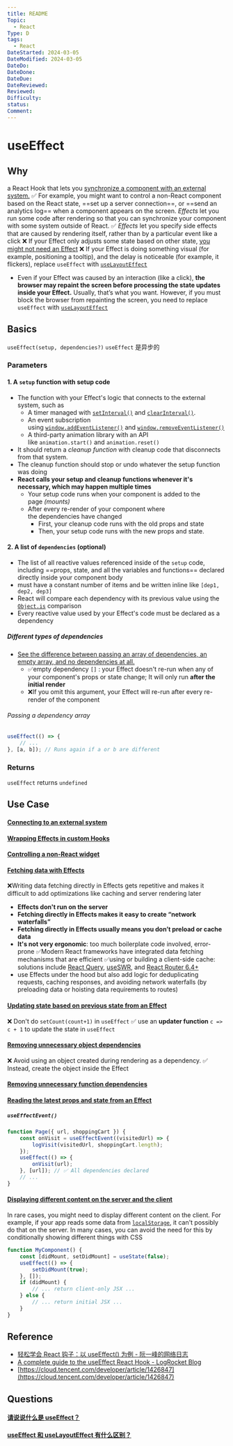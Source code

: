 ```yaml
---
title: README
Topic:
  - React
Type: D
tags:
  - React
DateStarted: 2024-03-05
DateModified: 2024-03-05
DateDo:
DateDone:
DateDue:
DateReviewed:
Reviewed:
Difficulty:
status:
Comment:
---
```


# useEffect

## Why

a React Hook that lets you [synchronize a component with an external system.](https://react.dev/learn/synchronizing-with-effects)
✅ For example, you might want to control a non-React component based on the React state, ==set up a server connection==, or ==send an analytics log== when a component appears on the screen. _Effects_ let you run some code after rendering so that you can synchronize your component with some system outside of React.
✅ _Effects_ let you specify side effects that are caused by rendering itself, rather than by a particular event like a click
❌ If your Effect only adjusts some state based on other state, [you might not need an Effect](https://react.dev/learn/you-might-not-need-an-effect)
❌ If your Effect is doing something visual (for example, positioning a tooltip), and the delay is noticeable (for example, it flickers), replace `useEffect` with [`useLayoutEffect`](https://react.dev/reference/react/useLayoutEffect)

- Even if your Effect was caused by an interaction (like a click), **the browser may repaint the screen before processing the state updates inside your Effect.** Usually, that’s what you want. However, if you must block the browser from repainting the screen, you need to replace `useEffect` with [`useLayoutEffect`](https://react.dev/reference/react/useLayoutEffect)

## Basics

`useEffect(setup, dependencies?)`
`useEffect` 是异步的

### Parameters

#### 1. A `setup` function with setup code

- The function with your Effect's logic that connects to the external system, such as
  - A timer managed with [`setInterval()`](https://developer.mozilla.org/en-US/docs/Web/API/setInterval) and [`clearInterval()`](https://developer.mozilla.org/en-US/docs/Web/API/clearInterval).
  - An event subscription using [`window.addEventListener()`](https://developer.mozilla.org/en-US/docs/Web/API/EventTarget/addEventListener) and [`window.removeEventListener()`](https://developer.mozilla.org/en-US/docs/Web/API/EventTarget/removeEventListener)
  - A third-party animation library with an API like `animation.start()` and `animation.reset()`
- It should return a *cleanup function* with cleanup code that disconnects from that system.
- The cleanup function should stop or undo whatever the setup function was doing
- **React calls your setup and cleanup functions whenever it's necessary, which may happen multiple times**
  - Your setup code runs when your component is added to the page *(mounts)*
  - After every re-render of your component where the dependencies have changed
    - First, your cleanup code runs with the old props and state
    - Then, your setup code runs with the new props and state.

#### 2. A list of `dependencies` (optional)

- The list of all reactive values referenced inside of the `setup` code, including ==props, state, and all the variables and functions== declared directly inside your component body
- must have a constant number of items and be written inline like `[dep1, dep2, dep3]`
- React will compare each dependency with its previous value using the [`Object.is`](https://developer.mozilla.org/en-US/docs/Web/JavaScript/Reference/Global_Objects/Object/is) comparison
- Every reactive value used by your Effect's code must be declared as a dependency

##### Different types of dependencies

- [See the difference between passing an array of dependencies, an empty array, and no dependencies at all.](https://react.dev/reference/react/useEffect#examples-dependencies)
  - ✅empty dependency `[]` : your Effect doesn't re-run when any of your component's props or state change; It will only run **after the initial render**
  - ❌If you omit this argument, your Effect will re-run after every re-render of the component

###### Passing a dependency array

```jsx
useEffect(() => {
	// ...
}, [a, b]); // Runs again if a or b are different
```

### Returns

`useEffect` returns `undefined`

## Use Case

#### [Connecting to an external system](https://react.dev/reference/react/useEffect#connecting-to-an-external-system)

#### [Wrapping Effects in custom Hooks](https://react.dev/reference/react/useEffect#wrapping-effects-in-custom-hooks)

#### [Controlling a non-React widget](https://react.dev/reference/react/useEffect#controlling-a-non-react-widget)

#### [Fetching data with Effects](https://react.dev/reference/react/useEffect#fetching-data-with-effects)

❌Writing data fetching directly in Effects gets repetitive and makes it difficult to add optimizations like caching and server rendering later

- **Effects don't run on the server**
- **Fetching directly in Effects makes it easy to create “network waterfalls”**
- **Fetching directly in Effects usually means you don’t preload or cache data**
- **It's not very ergonomic**: too much boilerplate code involved, error-prone
  ✅Modern React frameworks have integrated data fetching mechanisms that are efficient
  ✅using or building a client-side cache: solutions include [React Query](https://tanstack.com/query/latest/), [useSWR](https://swr.vercel.app/), and [React Router 6.4+](https://beta.reactrouter.com/en/main/start/overview)
- use Effects under the hood but also add logic for deduplicating requests, caching responses, and avoiding network waterfalls (by preloading data or hoisting data requirements to routes)

#### [Updating state based on previous state from an Effect](https://react.dev/reference/react/useEffect#updating-state-based-on-previous-state-from-an-effect)

❌ Don't do `setCount(count+1)` in `useEffect`
✅ use an **updater function** `c => c + 1` to update the state in `useEffect`

#### [Removing unnecessary object dependencies](https://react.dev/reference/react/useEffect#removing-unnecessary-object-dependencies)

❌ Avoid using an object created during rendering as a dependency.
✅ Instead, create the object inside the Effect

#### [Removing unnecessary function dependencies](https://react.dev/reference/react/useEffect#removing-unnecessary-function-dependencies)

#### [Reading the latest props and state from an Effect](https://react.dev/reference/react/useEffect#reading-the-latest-props-and-state-from-an-effect)

##### `useEffectEvent()`

```jsx
function Page({ url, shoppingCart }) {
	const onVisit = useEffectEvent((visitedUrl) => {
		logVisit(visitedUrl, shoppingCart.length);
	});
	useEffect(() => {
		onVisit(url);
	}, [url]); // ✅ All dependencies declared
	// ...
}
```

#### [Displaying different content on the server and the client](https://react.dev/reference/react/useEffect#displaying-different-content-on-the-server-and-the-client)

In rare cases, you might need to display different content on the client. For example, if your app reads some data from [`localStorage`](https://developer.mozilla.org/en-US/docs/Web/API/Window/localStorage), it can't possibly do that on the server.
In many cases, you can avoid the need for this by conditionally showing different things with CSS

```jsx
function MyComponent() {
	const [didMount, setDidMount] = useState(false);
	useEffect(() => {
		setDidMount(true);
	}, []);
	if (didMount) {
		// ... return client-only JSX ...
	} else {
		// ... return initial JSX ...
	}
}
```

## Reference

- [轻松学会 React 钩子：以 useEffect() 为例 - 阮一峰的网络日志](https://www.ruanyifeng.com/blog/2020/09/react-hooks-useeffect-tutorial.html)
- [A complete guide to the useEffect React Hook - LogRocket Blog](https://blog.logrocket.com/useeffect-hook-complete-guide/)
- [https://cloud.tencent.com/developer/article/1426847](https://cloud.tencent.com/developer/article/1426847)

## Questions

#### [请说说什么是 useEffect？](https://github.com/haizlin/fe-interview/issues/705)

#### [useEffect 和 useLayoutEffect 有什么区别？](https://github.com/haizlin/fe-interview/issues/888)
